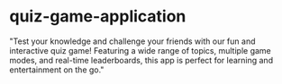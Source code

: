 # quiz-game-application
"Test your knowledge and challenge your friends with our fun and interactive quiz game! Featuring a wide range of topics, multiple game modes, and real-time leaderboards, this app is perfect for learning and entertainment on the go."
